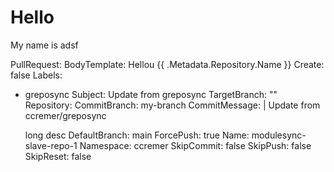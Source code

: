 # Hello

My name is adsf

PullRequest:
  BodyTemplate: Hellou {{ .Metadata.Repository.Name }}
  Create: false
  Labels:
  - greposync
  Subject: Update from greposync
  TargetBranch: ""
Repository:
  CommitBranch: my-branch
  CommitMessage: |
    Update from ccremer/greposync

    long desc
  DefaultBranch: main
  ForcePush: true
  Name: modulesync-slave-repo-1
  Namespace: ccremer
  SkipCommit: false
  SkipPush: false
  SkipReset: false
